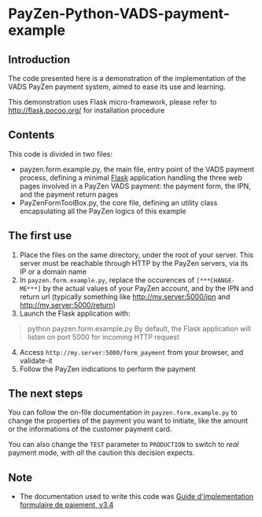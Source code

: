 # PayZen-Python-VADS-payment-example

## Introduction
The code presented here is a demonstration of the implementation of the VADS PayZen payment system, aimed to ease its use and learning.

This demonstration uses Flask micro-framework, please refer to http://flask.pocoo.org/ for installation procedure


## Contents
This code is divided in two files:
* payzen.form.example.py, the main file, entry point of the VADS payment process, defining a minimal [Flask](http://flask.pocoo.org/) application handling the three web pages involved in a PayZen VADS payment: the payment form, the IPN, and the payment return pages
* PayZenFormToolBox.py, the core file, defining an utility class encapsulating all the PayZen logics of this example


## The first use
1. Place the files on the same directory, under the root of your server. This server must be reachable through HTTP by the PayZen servers, via its IP or a domain name
2. In `payzen.form.example.py`, replace the occurences of `[***CHANGE-ME***]` by the actual values of your PayZen account, and by the IPN and return url (typically something like http://my.server:5000/ipn and http://my.server:5000/return)
3. Launch the Flask application with:
> python payzen.form.example.py
By default, the Flask application will listen on port 5000 for incoming HTTP request
4. Access `http://my.server:5000/form_payment` from your browser, and validate-it
5. Follow the PayZen indications to perform the payment


## The next steps
You can follow the on-file documentation in `payzen.form.example.py` to change the properties of the payment you want to initiate, like the amount or the informations of the customer payment card.

You can also change the `TEST` parameter to `PRODUCTION` to switch to _real_ payment mode, with *all* the caution this decision expects.


## Note
* The documentation used to write this code was [Guide d'implementation formulaire de paiement, v3.4](https://payzen.io)



